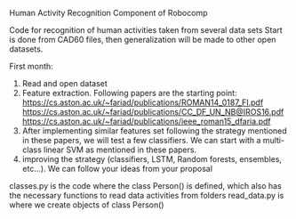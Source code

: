 Human Activity Recognition Component of Robocomp

Code for recognition of human activities taken from several data sets
Start is done from CAD60 files, then generalization will be made to other open datasets.

First month:
1. Read and open dataset
2. Feature extraction. Following papers are the starting point:
https://cs.aston.ac.uk/~fariad/publications/ROMAN14_0187_FI.pdf
https://cs.aston.ac.uk/~fariad/publications/CC_DF_UN_NB@IROS16.pdf
https://cs.aston.ac.uk/~fariad/publications/ieee_roman15_dfaria.pdf
3. After implementing similar features set following the strategy mentioned in these papers, we will test a few classifiers. We can start with a multi-class linear SVM as mentioned in these papers.
4. improving the strategy (classifiers, LSTM, Random forests, ensembles, etc...). We can follow your ideas from your proposal

classes.py is the code where the class Person() is defined, which also has the necessary functions to read data activities from folders
read_data.py is where we create objects of class Person()
